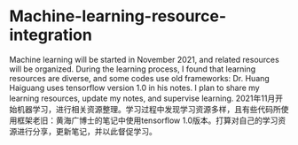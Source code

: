 # Machine-learning-resource-integration
Machine learning will be started in November 2021, and related resources will be organized. During the learning process, I found that learning resources are diverse, and some codes use old frameworks: Dr. Huang Haiguang uses tensorflow version 1.0 in his notes. I plan to share my learning resources, update my notes, and supervise learning.
2021年11月开始机器学习，进行相关资源整理。学习过程中发现学习资源多样，且有些代码所使用框架老旧：黄海广博士的笔记中使用tensorflow 1.0版本。打算对自己的学习资源进行分享，更新笔记，并以此督促学习。
